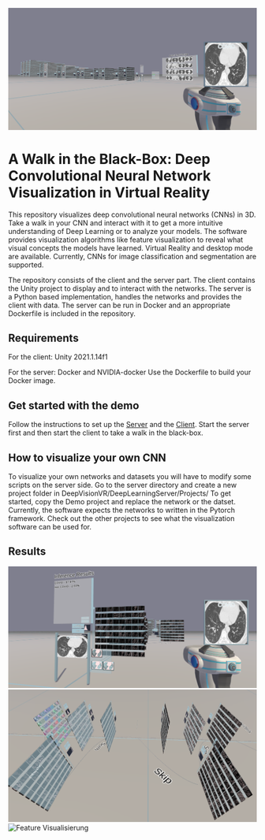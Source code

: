 ![Title](Panorama.png)

# A Walk in the Black-Box: Deep Convolutional Neural Network Visualization in Virtual Reality 

This repository visualizes deep convolutional neural networks (CNNs) in 3D. Take a walk in your CNN and interact with it to get a more intuitive understanding of Deep Learning or to analyze your models. The software provides visualization algorithms like feature visualization to reveal what visual concepts the models have learned. Virtual Reality and desktop mode are available. Currently, CNNs for image classification and segmentation are supported. 

The repository consists of the client and the server part. The client contains the Unity project to display and to interact with the networks. The server is a Python based implementation, handles the networks and provides the client with data. The server can be run in Docker and an appropriate Dockerfile is included in the repository. 


## Requirements

For the client:
Unity 2021.1.14f1

For the server:
Docker and NVIDIA-docker
Use the Dockerfile to build your Docker image.


## Get started with the demo

Follow the instructions to set up the [Server](https://github.com/Criscraft/DeepVisionVRServer) and the [Client](https://github.com/Criscraft/DeepVisionVRClient). Start the server first and then start the client to take a walk in the black-box.


## How to visualize your own CNN

To visualize your own networks and datasets you will have to modify some scripts on the server side. Go to the server directory and create a new project folder in DeepVisionVR/DeepLearningServer/Projects/ 
To get started, copy the Demo project and replace the network or the datset. Currently, the software expects the networks to written in the Pytorch framework. 
Check out the other projects to see what the visualization software can be used for. 


## Results

![Network](Netzwerk.png)
![Architektur](Architektur.png)
![Feature Visualisierung](FeatureVisualisierung.png)